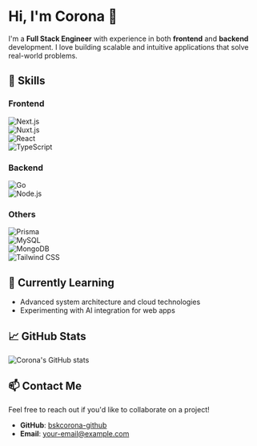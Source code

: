 # Hi, I'm Corona 👋

I'm a **Full Stack Engineer** with experience in both **frontend** and **backend** development. I love building scalable and intuitive applications that solve real-world problems.

## 🔧 Skills

### Frontend  
![Next.js](https://img.shields.io/badge/Next.js-000?logo=next.js&logoColor=white)  
![Nuxt.js](https://img.shields.io/badge/Nuxt.js-00C58E?logo=nuxt.js&logoColor=white)  
![React](https://img.shields.io/badge/React-61DAFB?logo=react&logoColor=white)  
![TypeScript](https://img.shields.io/badge/TypeScript-3178C6?logo=typescript&logoColor=white)

### Backend  
![Go](https://img.shields.io/badge/Go-00ADD8?logo=go&logoColor=white)  
![Node.js](https://img.shields.io/badge/Node.js-339933?logo=node.js&logoColor=white)

### Others  
![Prisma](https://img.shields.io/badge/Prisma-2D3748?logo=prisma&logoColor=white)  
![MySQL](https://img.shields.io/badge/MySQL-4479A1?logo=mysql&logoColor=white)  
![MongoDB](https://img.shields.io/badge/MongoDB-47A248?logo=mongodb&logoColor=white)  
![Tailwind CSS](https://img.shields.io/badge/TailwindCSS-06B6D4?logo=tailwind-css&logoColor=white)

## 🌱 Currently Learning
- Advanced system architecture and cloud technologies  
- Experimenting with AI integration for web apps

## 📈 GitHub Stats
![Corona's GitHub stats](https://github-readme-stats.vercel.app/api?username=bskcorona-github&show_icons=true&theme=tokyonight)

## 📫 Contact Me
Feel free to reach out if you'd like to collaborate on a project!  
- **GitHub**: [bskcorona-github](https://github.com/bskcorona-github)  
- **Email**: your-email@example.com  
